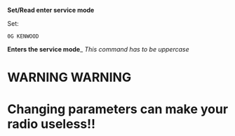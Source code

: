 __Set/Read enter service mode__

Set:

	0G KENWOOD

__Enters the service mode___ *This command has to be uppercase*

# WARNING WARNING

# Changing parameters can make your radio useless!!
